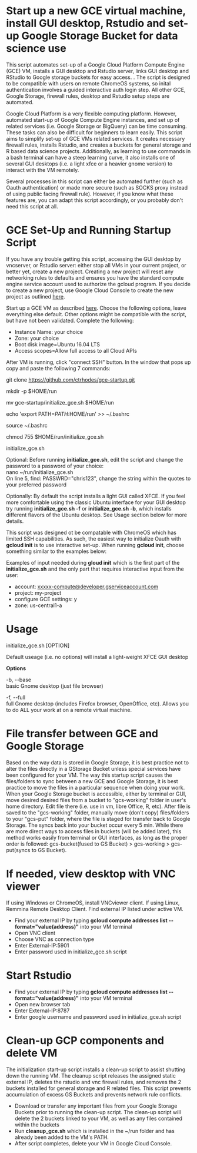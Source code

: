 # Start up a new GCE virtual machine, install GUI desktop, Rstudio and set-up Google Storage Bucket for data science use
This script automates set-up of a Google Cloud Platform Compute Engine (GCE) VM, installs a GUI desktop and Rstudio server, links GUI desktop and RStudio to Google storage buckets for easy access. . The script is designed to be compatible with users on remote ChromeOS systems, so inital authentication involves a guided interactive auth login step. All other GCE, Google Storage, firewall rules, desktop and Rstudio setup steps are automated.

Google Cloud Platform is a very flexible computing platform. However, automated start-up of Google Compute Engine instances, and set up of related services (i.e. Google Storage or BigQuery) can be time consuming. These tasks can also be difficult for beginners to learn easily. This script aims to simplify set-up of GCE VMs related services. It creates necessary firewall rules, installs Rstudio, and creates a buckets for general storage and R based data science projects. Additionally, as learning to use commands in a bash terminal can have a steep learning curve, it also installs one of several GUI desktops (i.e. a light xfce or a heavier gnome version) to interact with the VM remotely.

Several processes in this script can either be automated further (such as Oauth authentication) or made more secure (such as SOCKS proxy instead of using public facing firewall rule). However, if you know what these features are, you can adapt this script accordingly, or you probably don't need this script at all.

# GCE Set-Up and Running Startup Script
If you have any trouble getting this script, accessing the GUI desktop by vncserver, or Rstudio server: either stop all VMs in your current project, or better yet, create a new project. Creating a new project will reset any networking rules to defaults and ensures you have the standard compute engine service account used to authorize the gcloud program. If you decide to create a new project, use Google Cloud Console to create the new project as outlined [here](https://cloud.google.com/resource-manager/docs/creating-managing-projects).

Start up a GCE VM as described [here](https://cloud.google.com/compute/docs/quickstart-linux). Choose the following options, leave everything else default. Other options might be compatible with the script, but have not been validated. Complete the following:
* Instance Name: your choice
* Zone: your choice
* Boot disk image=Ubuntu 16.04 LTS
* Access scopes=Allow full access to all Cloud APIs

After VM is running, click "connect SSH" button. In the window that pops up copy and paste the following 7 commands:


git clone https://github.com/ctrhodes/gce-startup.git

mkdir -p $HOME/run

mv gce-startup/initialize_gce.sh $HOME/run

echo 'export PATH=$PATH:$HOME/run' >> ~/.bashrc

source ~/.bashrc

chmod 755 $HOME/run/initialize_gce.sh

initialize_gce.sh


Optional: Before running **initialize_gce.sh**, edit the script and change the password to a password of your choice:  
nano ~/run/initialize_gce.sh  
On line 5, find: PASSWRD="chris123", change the string within the quotes to your preferred password

Optionally: By default the script installs a light GUI called XFCE. If you feel more comfortable using the classic Ubuntu interface for your GUI desktop try running **initialize_gce.sh -f** or **initialize_gce.sh -b**, which installs different flavors of the Ubuntu desktop. See Usage section below for more details.

This script was designed ot be compatable with ChromeOS which has limited SSH capabilities. As such, the easiest way to initialize Oauth with **gcloud init** is to use interactive set-up. When running **gcloud init**, choose something similar to the examples below:

Examples of input needed during **gloud init** which is the first part of the **initialize_gce.sh** and the only part that requires interactive input from the user:  
* account: xxxxx-compute@developer.gserviceaccount.com
* project: my-project
* configure GCE settings: y
* zone: us-central1-a

# Usage
initialize_gce.sh \[OPTION\]

Default useage (i.e. no options) will install a light-weight XFCE GUI desktop

**Options**

-b, --base  
basic Gnome desktop (just file browser)

-f, --full  
full Gnome desktop (includes Firefox browser, OpenOffice, etc). Allows you to do ALL your work at on a remote virtual machine.

# File transfer between GCE and Google Storage
Based on the way data is stored in Google Storage, it is best practice not to alter the files directly in a GStorage Bucket unless special services have been configured for your VM. The way this startup script causes the files/folders to sync between a new GCE and Google Storage, it is best practice to move the files in a particular sequence when doing your work. When your Google Storage bucket is accessible, either by terminal or GUI, move desired desired files from a bucket to "gcs-working" folder in user's home directory. Edit file there (i.e. use in vm, libre Office, R, etc). After file is saved to the "gcs-working" folder, manually move (don't copy) files/folders to your "gcs-put" folder, where the file is staged for transfer back to Google Storage. The syncs back into your bucket occur every 5 min. While there are more direct ways to access files in buckets (will be added later), this method works easily from terminal or GUI interfaces, as long as the proper order is followed: gcs-bucket(fused to GS Bucket) > gcs-working > gcs-put(syncs to GS Bucket).

# If needed, view desktop with VNC viewer
If using Windows or ChromeOS, install VNCviewer client. If using Linux, Remmina Remote Desktop Client. Find external IP listed under active VM.
* Find your external IP by typing **gcloud compute addresses list --format="value(address)"** into your VM terminal
* Open VNC client
* Choose VNC as connection type
* Enter External-IP:5901
* Enter password used in initialize_gce.sh script

# Start Rstudio
* Find your external IP by typing **gcloud compute addresses list --format="value(address)"** into your VM terminal
* Open new browser tab
* Enter External-IP:8787
* Enter google username and password used in initialize_gce.sh script

# Clean-up GCP components and delete VM
The initialization start-up script installs a clean-up script to assist shutting down the running VM. The cleanup script releases the assigned static external IP, deletes the rstudio and vnc firewall rules, and removes the 2 buckets installed for general storage and R related files. This script prevents accumulation of excess GS Buckets and prevents network rule conflicts.
* Download or transfer any important files from your Google Storage Buckets prior to running the clean-up script. The clean-up script will delete the 2 buckets linked to your VM, as well as any files contained within the buckets
* Run **cleanup_gce.sh** which is installed in the ~/run folder and has already been added to the VM's PATH.
* After script completes, delete your VM in Google Cloud Console.
